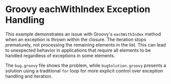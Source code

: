 # Groovy eachWithIndex Exception Handling

This example demonstrates an issue with Groovy's `eachWithIndex` method when an exception is thrown within the closure. The iteration stops prematurely, not processing the remaining elements in the list. This can lead to unexpected behavior in applications that require all elements to be handled regardless of exceptions in some elements.

The `bug.groovy` file shows the problem, while `bugSolution.groovy` presents a solution using a traditional `for` loop for more explicit control over exception handling and iteration.